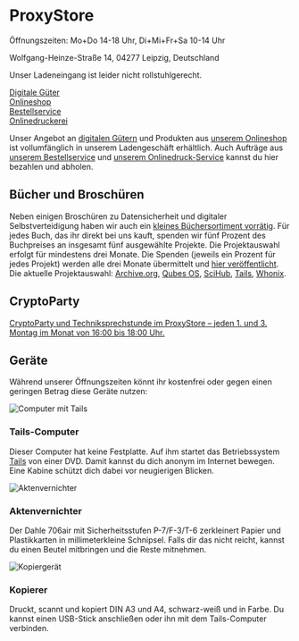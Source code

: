 <h1 class="text-center">ProxyStore</h1>

<p class="text-center lead mb-2">Öffnungszeiten: Mo+Do&nbsp;14-18&nbsp;Uhr, Di+Mi+Fr+Sa&nbsp;10-14&nbsp;Uhr</p>
<p class="text-center lead mb-2">Wolfgang-Heinze-Straße&nbsp;14, 04277&nbsp;Leipzig, Deutschland</p>
<p class="text-center">Unser Ladeneingang ist leider nicht rollstuhlgerecht.</p>

<div class="row">
	<div class="col-lg">
		<div class="card border-success bg-light mb-3 p-2 justify-content-center align-items-center">
			<div class="card-body">
				<a class="card-link stretched-link text-success" href="https://digitalgoods.proxysto.re"><i class="fa-solid fa-ticket"></i> Digitale Güter</a>
			</div>
		</div>
	</div>
	<div class="col-lg">
		<div class="card border-success bg-light mb-3 p-2 justify-content-center align-items-center">
			<div class="card-body">
				<a class="card-link stretched-link text-success" href="https://shop.proxysto.re"><i class="fa-solid fa-cart-shopping"></i> Onlineshop</a>
			</div>
		</div>
	</div>
	<div class="col-lg">
		<div class="card border-success bg-light mb-3 p-2 justify-content-center align-items-center">
			<div class="card-body">
				<a class="card-link stretched-link text-success" href="https://order.proxysto.re/"><i class="fa-solid fa-tags"></i> Bestellservice</a>
			</div>
		</div>
	</div>
	<div class="col-lg">
		<div class="card border-success bg-light mb-3 p-2 justify-content-center align-items-center">
			<div class="card-body">
				<a class="card-link stretched-link text-success" href="https://druck.proxysto.re/"><i class="fa-solid fa-print"></i> Onlinedruckerei</a>
			</div>
		</div>
	</div>
</div>

Unser Angebot an [digitalen Gütern](https://digitalgoods.proxysto.re) und Produkten aus [unserem Onlineshop](https://shop.proxysto.re) ist vollumfänglich in unserem Ladengeschäft erhältlich. Auch Aufträge aus [unserem Bestellservice](https://order.proxysto.re) und [unserem Onlinedruck-Service](https://druck.proxysto.re) kannst du hier bezahlen und abholen.

## Bücher und Broschüren

Neben einigen Broschüren zu Datensicherheit und digitaler Selbstverteidigung haben wir auch ein [kleines Büchersortiment vorrätig](https://shop.proxysto.re/category/7). Für jedes Buch, das ihr direkt bei uns kauft, spenden wir fünf Prozent des Buchpreises an insgesamt fünf ausgewählte Projekte. Die Projektauswahl erfolgt für mindestens drei Monate. Die Spenden (jeweils ein Prozent für jedes Projekt) werden alle drei Monate übermittelt und [hier veröffentlicht](spendenverlauf.html). Die aktuelle Projektauswahl: [Archive.org](https://archive.org/donate), [Qubes OS](https://www.qubes-os.org/donate/), [SciHub](https://de.wikipedia.org/wiki/Sci-Hub), [Tails](https://tails.net/donate/index.de.html), [Whonix](https://www.whonix.org/wiki/Donate).

## CryptoParty

[CryptoParty und Techniksprechstunde im ProxyStore – jeden 1. und 3. Montag im Monat von 16:00 bis 18:00 Uhr.](cryptoparty.html)

## Geräte

Während unserer Öffnungszeiten könnt ihr kostenfrei oder gegen einen geringen Betrag diese Geräte nutzen:

<div class="row row-cols-1 row-cols-md-3">
	<div class="col mb-4">
		<div class="card">
			<img src="/assets/images/tails.jpg" class="card-img-top" alt="Computer mit Tails">
			<div class="card-body">
				<h3 class="card-title">Tails-Computer</h3>
				<p class="card-text">Dieser Computer hat keine Festplatte. Auf ihm startet das Betriebssystem <a href="https://tails.net/">Tails</a> von einer DVD. Damit kannst du dich anonym im Internet bewegen. Eine Kabine schützt dich dabei vor neugierigen Blicken.</p>
			</div>
		</div>
	</div>
	<div class="col mb-4">
		<div class="card">
			<img src="/assets/images/shredder.jpg" class="card-img-top" alt="Aktenvernichter">
			<div class="card-body">
				<h3 class="card-title">Aktenvernichter</h3>
				<p class="card-text">Der Dahle 706air mit Sicherheitsstufen P-7/F-3/T-6 zerkleinert Papier und Plastik&shy;karten in millimeterkleine Schnipsel. Falls dir das nicht reicht, kannst du einen Beutel mitbringen und die Reste mitnehmen.</p>
			</div>
		</div>
	</div>
	<div class="col mb-4">
		<div class="card">
			<img src="/assets/images/copier.jpg" class="card-img-top" alt="Kopiergerät">
			<div class="card-body">
				<h3 class="card-title">Kopierer</h3>
				<p class="card-text">Druckt, scannt und kopiert DIN A3 und A4, schwarz-weiß und in Farbe. Du kannst einen USB-Stick anschließen oder ihn mit dem Tails-Computer verbinden.</p>
			</div>
		</div>
	</div>
</div>

<!--
<a href="http://digitazyyxyihwwzudp5syxxyn3qhcd63wqcha2dxpfqiyydmrgdiaad.onion/">onion</a>
<a href="http://proxyoxiemywllckvpix543gqcmvvltrnb7inbwtk2knkehqt72tyfyd.onion">onion</a>
<a href="http://print5cxveagitd3cbl3pakcjupk5jwgtpwa35uowhtzlmcqbibmsnyd.onion">onion</a>
-->

